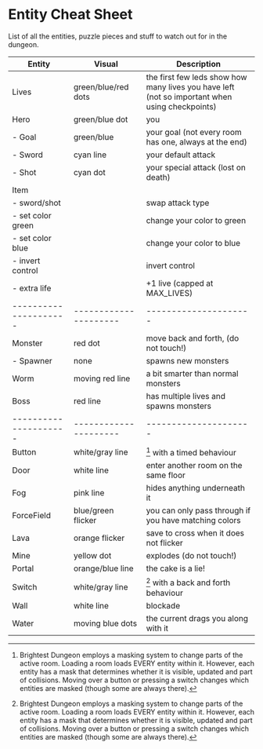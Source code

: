 # Entity Cheat Sheet

List of all the entities, puzzle pieces and stuff to watch out for in the dungeon.

Entity               | Visual              | Description
---------------------|---------------------|---------------------
Lives                | green/blue/red dots | the first few leds show how many lives you have left (not so important when using checkpoints)
Hero                 | green/blue dot      | you
 \- Goal             | green/blue          | your goal (not every room has one, always at the end)
 \- Sword            | cyan line           | your default attack
 \- Shot             | cyan dot            | your special attack (lost on death)
Item                 |                     |     
 \- sword/shot       |                     | swap attack type
 \- set color green  |                     | change your color to green
 \- set color blue   |                     | change your color to blue
 \- invert control   |                     | invert control
 \- extra life       |                     | +1 live (capped at MAX_LIVES)
---------------------|---------------------|---------------------
Monster              | red dot             | move back and forth, (do not touch!)
 \- Spawner          | none                | spawns new monsters
Worm                 | moving red line     | a bit smarter than normal monsters
Boss                 | red line            | has multiple lives and spawns monsters
---------------------|---------------------|---------------------
Button               | white/gray line     | [^0] with a timed behaviour
Door                 | white line          | enter another room on the same floor
Fog                  | pink line           | hides anything underneath it
ForceField           | blue/green flicker  | you can only pass through if you have matching colors
Lava                 | orange flicker      | save to cross when it does not flicker
Mine                 | yellow dot          | explodes (do not touch!)
Portal               | orange/blue line    | the cake is a lie!
Switch               | white/gray line     | [^0] with a back and forth behaviour
Wall                 | white line          | blockade
Water                | moving blue dots    | the current drags you along with it

[^0]: Brightest Dungeon employs a masking system to change parts of the active room.
      Loading a room loads EVERY entity within it.
      However, each entity has a mask that determines whether it is visible, updated and part of collisions.
      Moving over a button or pressing a switch changes which entities are masked (though some are always there).
